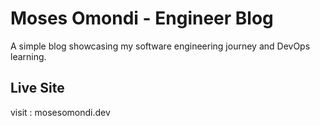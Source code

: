 # Moses Omondi - Engineer Blog

A simple blog showcasing my software engineering journey and DevOps learning.

## Live Site
visit : mosesomondi.dev
